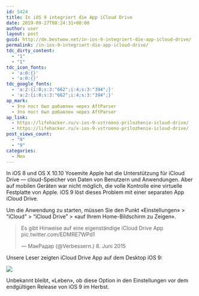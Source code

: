 ```yaml
---
id: 5424
title: In iOS 9 integriert die App iCloud Drive
date: 2019-09-27T08:24:31+00:00
author: user
layout: post
guid: http://de.bestwow.net/in-ios-9-integriert-die-app-icloud-drive/
permalink: /in-ios-9-integriert-die-app-icloud-drive/
tdc_dirty_content:
  - "1"
  - "1"
tdc_icon_fonts:
  - 'a:0:{}'
  - 'a:0:{}'
tdc_google_fonts:
  - 'a:2:{i:0;s:3:"662";i:4;s:3:"394";}'
  - 'a:2:{i:0;s:3:"662";i:4;s:3:"394";}'
ap_mark:
  - Это пост был добавлен через AftParser
  - Это пост был добавлен через AftParser
ap_link:
  - https://lifehacker.ru/v-ios-9-vstroeno-prilozhenie-icloud-drive/
  - https://lifehacker.ru/v-ios-9-vstroeno-prilozhenie-icloud-drive/
post_views_count:
  - "9"
  - "9"
categories:
  - Men
---
```

In iOS 8 und OS X 10.10 Yosemite Apple hat die Unterstützung für iCloud Drive — cloud-Speicher von Daten von Benutzern und Anwendungen. Aber auf mobilen Geräten war nicht möglich, die volle Kontrolle eine virtuelle Festplatte von Apple. iOS 9 löst dieses Problem mit einer separaten App iCloud Drive.</p> 

Um die Anwendung zu starten, müssen Sie den Punkt «Einstellungen» > &#8220;iCloud&#8221; > &#8220;iCloud Drive&#8221; > «auf Ihrem Home-Bildschirm zu Zeigen».

> <p dir="ltr" lang="ru">
>   Es gibt Hinweise auf eine eigenständige iCloud Drive App pic.twitter.com/EDMRE7WPd1
> </p>
> 
> — МакРадар (@Verbessern.) 8. Juni 2015

Unsere Leser zeigten iCloud Drive App auf dem Desktop iOS 9:

![](http://de.bestwow.net/wp-content/uploads/2019/09/v-ios-9-vstroeno-prilozhenie-icloud-drive-1.png) 

Unbekannt bleibt, «Leben», ob diese Option in den Einstellungen vor dem endgültigen Release von iOS 9 im Herbst.
